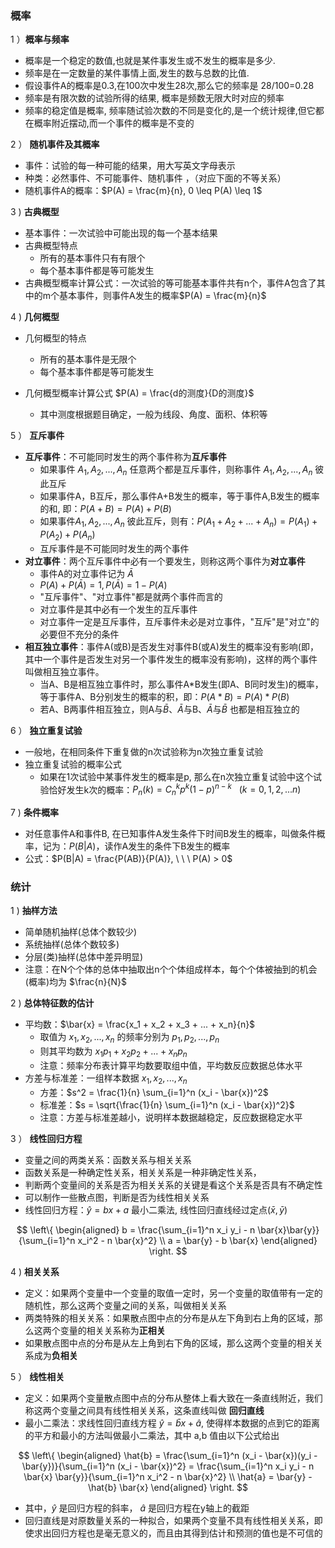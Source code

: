 
### 概率

1 ）**概率与频率**

- 概率是一个稳定的数值,也就是某件事发生或不发生的概率是多少.
- 频率是在一定数量的某件事情上面,发生的数与总数的比值.
- 假设事件A的概率是0.3,在100次中发生28次,那么它的频率是 28/100=0.28
- 频率是有限次数的试验所得的结果, 概率是频数无限大时对应的频率
- 频率的稳定值是概率, 频率随试验次数的不同是变化的,是一个统计规律,但它都在概率附近摆动,而一个事件的概率是不变的

2 ） **随机事件及其概率**

- 事件：试验的每一种可能的结果，用大写英文字母表示
- 种类：必然事件、不可能事件、随机事件 ，（对应下面的不等关系）
- 随机事件A的概率：$P(A) = \frac{m}{n}, 0 \leq P(A) \leq 1$

3 ) **古典概型**

- 基本事件：一次试验中可能出现的每一个基本结果
- 古典概型特点
    * 所有的基本事件只有有限个
    * 每个基本事件都是等可能发生
- 古典概型概率计算公式：一次试验的等可能基本事件共有n个，事件A包含了其中的m个基本事件，则事件A发生的概率$P(A) = \frac{m}{n}$

4 ) **几何概型**

- 几何概型的特点
    * 所有的基本事件是无限个
    * 每个基本事件都是等可能发生

- 几何概型概率计算公式 $P(A) = \frac{d的测度}{D的测度}$
    * 其中测度根据题目确定，一般为线段、角度、面积、体积等

5 ） **互斥事件**

- **互斥事件**：不可能同时发生的两个事件称为**互斥事件**
    * 如果事件 $A_1, A_2, ..., A_n$ 任意两个都是互斥事件，则称事件 $A_1, A_2, ..., A_n$ 彼此互斥
    * 如果事件A，B互斥，那么事件A+B发生的概率，等于事件A,B发生的概率的和, 即：$P(A+B) = P(A) + P(B)$
    * 如果事件$A_1, A_2, ..., A_n$ 彼此互斥，则有：$P(A_1 + A_2 + ... + A_n) = P(A_1) + P(A_2) + P(A_n)$
    * 互斥事件是不可能同时发生的两个事件
- **对立事件**：两个互斥事件中必有一个要发生，则称这两个事件为**对立事件**
    * 事件A的对立事件记为 $\bar{A}$
    * $P(A) + P(\bar{A}) = 1, P(\bar{A}) = 1 - P(A)$
    * "互斥事件"、"对立事件"都是就两个事件而言的
    * 对立事件是其中必有一个发生的互斥事件
    * 对立事件一定是互斥事件，互斥事件未必是对立事件，"互斥"是"对立"的必要但不充分的条件
- **相互独立事件**：事件A(或B)是否发生对事件B(或A)发生的概率没有影响(即，其中一个事件是否发生对另一个事件发生的概率没有影响)，这样的两个事件叫做相互独立事件。
    * 当A、B是相互独立事件时，那么事件A*B发生(即A、B同时发生)的概率，等于事件A、B分别发生的概率的积，即：$P(A*B) = P(A) * P(B)$
    * 若A、B两事件相互独立，则A与$\bar{B}$、$\bar{A}$与B、$\bar{A}$与$\bar{B}$ 也都是相互独立的

6 ） **独立重复试验**

- 一般地，在相同条件下重复做的n次试验称为n次独立重复试验
- 独立重复试验的概率公式
    * 如果在1次试验中某事件发生的概率是p, 那么在n次独立重复试验中这个试验恰好发生k次的概率：$P_n(k) = C_n^k p^k(1-p)^{n-k} \ \ \ (k = 0, 1, 2, ... n)$

7 ) **条件概率**

- 对任意事件A和事件B, 在已知事件A发生条件下时间B发生的概率，叫做条件概率，记为：$P(B|A)$，读作A发生的条件下B发生的概率
- 公式：$P(B|A) = \frac{P(AB)}{P(A)}, \ \ \ P(A) > 0$

### 统计

1 ) **抽样方法**

- 简单随机抽样(总体个数较少)
- 系统抽样(总体个数较多)
- 分层(类)抽样(总体中差异明显)
- 注意：在N个个体的总体中抽取出n个个体组成样本，每个个体被抽到的机会(概率)均为 $\frac{n}{N}$

2 ) **总体特征数的估计**

- 平均数：$\bar{x} = \frac{x_1 + x_2 + x_3 + ... + x_n}{n}$
    * 取值为 $x_1, x_2, ..., x_n$ 的频率分别为 $p_1, p_2, ..., p_n$
    * 则其平均数为 $x_1p_1 + x_2p_2 + ... + x_np_n$
    * 注意：频率分布表计算平均数要取组中值，平均数反应数据总体水平
- 方差与标准差：一组样本数据 $x_1, x_2, ..., x_n$
    * 方差：$s^2 = \frac{1}{n} \sum_{i=1}^n (x_i - \bar{x})^2$
    * 标准差：$s = \sqrt{\frac{1}{n} \sum_{i=1}^n (x_i - \bar{x})^2}$
    * 注意：方差与标准差越小，说明样本数据越稳定，反应数据稳定水平

3 ） **线性回归方程**

- 变量之间的两类关系：函数关系与相关关系
- 函数关系是一种确定性关系，相关关系是一种非确定性关系，
- 判断两个变量间的关系是否为相关关系的关键是看这个关系是否具有不确定性
- 可以制作一些散点图，判断是否为线性相关关系
- 线性回归方程：$\hat{y} = bx + a$ 最小二乘法, 线性回归直线经过定点$(\bar{x}, \bar{y})$

$$ 
\left\{
\begin{aligned}
b = \frac{\sum_{i=1}^n x_i y_i - n \bar{x}\bar{y}}{\sum_{i=1}^n x_i^2 - n \bar{x}^2} \\
a = \bar{y} - b \bar{x}
\end{aligned}
\right.
$$

4 ) **相关关系**

- 定义：如果两个变量中一个变量的取值一定时，另一个变量的取值带有一定的随机性，那么这两个变量之间的关系，叫做相关关系
- 两类特殊的相关关系：如果散点图中点的分布是从左下角到右上角的区域，那么这两个变量的相关关系称为**正相关**
- 如果散点图中点的分布是从左上角到右下角的区域，那么这两个变量的相关关系成为**负相关**

5 ） **线性相关**

- 定义：如果两个变量散点图中点的分布从整体上看大致在一条直线附近，我们称这两个变量之间具有线性相关关系，这条直线叫做 **回归直线**
- 最小二乘法：求线性回归直线方程 $\hat{y} = \bar{b}x + \hat{a}$, 使得样本数据的点到它的距离的平方和最小的方法叫做最小二乘法，其中 a,b 值由以下公式给出

$$ 
\left\{
\begin{aligned}
\hat{b} = \frac{\sum_{i=1}^n (x_i - \bar{x})(y_i - \bar{y})}{\sum_{i=1}^n (x_i - \bar{x})^2} = \frac{\sum_{i=1}^n x_i y_i - n \bar{x} \bar{y}}{\sum_{i=1}^n x_i^2 - n \bar{x}^2} \\
\hat{a} = \bar{y} - \hat{b} \bar{x}
\end{aligned}
\right.
$$ 

- 其中，$\hat{y}$ 是回归方程的斜率， $\hat{a}$ 是回归方程在y轴上的截距
- 回归直线是对原数量关系的一种拟合，如果两个变量不具有线性相关关系，即使求出回归方程也是毫无意义的，而且由其得到估计和预测的值也是不可信的
